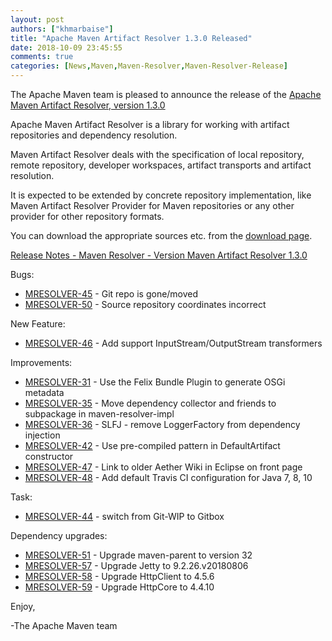 ```yaml
---
layout: post
authors: ["khmarbaise"]
title: "Apache Maven Artifact Resolver 1.3.0 Released"
date: 2018-10-09 23:45:55
comments: true
categories: [News,Maven,Maven-Resolver,Maven-Resolver-Release]
---
```

The Apache Maven team is pleased to announce the release of the 
[Apache Maven Artifact Resolver, version 1.3.0](https://maven.apache.org/resolver/index.html)

Apache Maven Artifact Resolver is a library for working with artifact
repositories and dependency resolution.

Maven Artifact Resolver deals with the specification of local repository,
remote repository, developer workspaces, artifact transports and artifact
resolution.

It is expected to be extended by concrete repository implementation, like Maven
Artifact Resolver Provider for Maven repositories or any other provider for
other repository formats.


You can download the appropriate sources etc. from the [download page](https://maven.apache.org/resolver/download.cgi).

<!-- more -->

[Release Notes - Maven Resolver - Version Maven Artifact Resolver 1.3.0](https://issues.apache.org/jira/secure/ReleaseNote.jspa?projectId=12320628&version=12342803)

Bugs:

 * [MRESOLVER-45](https://issues.apache.org/jira/browse/MRESOLVER-45) - Git repo is gone/moved
 * [MRESOLVER-50](https://issues.apache.org/jira/browse/MRESOLVER-50) - Source repository coordinates incorrect

New Feature:

 * [MRESOLVER-46](https://issues.apache.org/jira/browse/MRESOLVER-46) - Add support InputStream/OutputStream transformers

Improvements:

 * [MRESOLVER-31](https://issues.apache.org/jira/browse/MRESOLVER-31) - Use the Felix Bundle Plugin to generate OSGi metadata
 * [MRESOLVER-35](https://issues.apache.org/jira/browse/MRESOLVER-35) - Move dependency collector and friends to subpackage in maven-resolver-impl
 * [MRESOLVER-36](https://issues.apache.org/jira/browse/MRESOLVER-36) - SLFJ - remove LoggerFactory from dependency injection
 * [MRESOLVER-42](https://issues.apache.org/jira/browse/MRESOLVER-42) - Use pre-compiled pattern in DefaultArtifact constructor
 * [MRESOLVER-47](https://issues.apache.org/jira/browse/MRESOLVER-47) - Link to older Aether Wiki in Eclipse on front page
 * [MRESOLVER-48](https://issues.apache.org/jira/browse/MRESOLVER-48) - Add default Travis CI configuration for Java 7, 8, 10

Task:

 * [MRESOLVER-44](https://issues.apache.org/jira/browse/MRESOLVER-44) - switch from Git-WIP to Gitbox

Dependency upgrades:

 * [MRESOLVER-51](https://issues.apache.org/jira/browse/MRESOLVER-51) - Upgrade maven-parent to version 32
 * [MRESOLVER-57](https://issues.apache.org/jira/browse/MRESOLVER-57) - Upgrade Jetty to 9.2.26.v20180806
 * [MRESOLVER-58](https://issues.apache.org/jira/browse/MRESOLVER-58) - Upgrade HttpClient to 4.5.6
 * [MRESOLVER-59](https://issues.apache.org/jira/browse/MRESOLVER-59) - Upgrade HttpCore to 4.4.10

Enjoy,

-The Apache Maven team 
